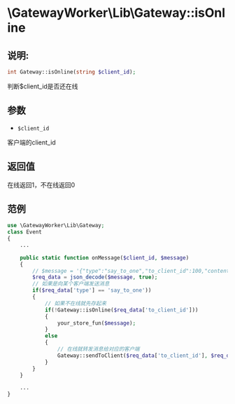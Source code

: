 # \GatewayWorker\Lib\Gateway::isOnline

## 说明:
```php
int Gateway::isOnline(string $client_id);
```

判断$client_id是否还在线


## 参数

* ```$client_id```

客户端的client_id

## 返回值
在线返回1，不在线返回0


## 范例
```php
use \GatewayWorker\Lib\Gateway;
class Event
{
    ...

    public static function onMessage($client_id, $message)
    {
        // $message = '{"type":"say_to_one","to_client_id":100,"content":"hello"}'
        $req_data = json_decode($message, true);
        // 如果是向某个客户端发送消息
        if($req_data['type'] == 'say_to_one'))
        {
            // 如果不在线就先存起来
            if(!Gateway::isOnline($req_data['to_client_id']))
            {
                your_store_fun($message);
            }
            else
            {
                // 在线就转发消息给对应的客户端
                Gateway::sendToClient($req_data['to_client_id'], $req_data['content']);
            }
        }
    }

    ...
}

```

